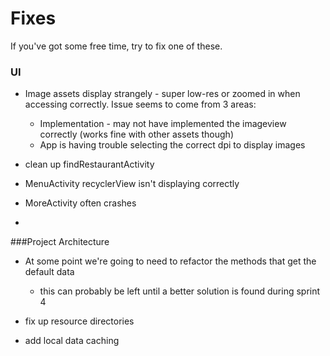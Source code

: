 # Fixes

If you've got some free time, try to fix one of these. 

### UI
- Image assets display strangely - super low-res or zoomed in when accessing correctly. Issue seems to come from 3 areas:
  - Implementation - may not have implemented the imageview correctly (works fine with other assets though)
  - App is having trouble selecting the correct dpi to display images
   
- clean up findRestaurantActivity

- MenuActivity recyclerView isn't displaying correctly

- MoreActivity often crashes

- 

###Project Architecture
- At some point we're going to need to refactor the methods that get the default data 
  - this can probably be left until a better solution is found during sprint 4

- fix up resource directories

- add local data caching